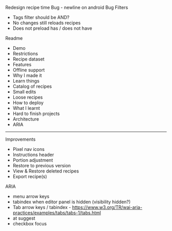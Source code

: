 Redesign recipe time
Bug - newline on android
Bug Filters
- Tags filter should be AND?
- No changes still reloads recipes
- Does not preload has / does not have

Readme
- Demo
 - Restrictions
 - Recipe dataset
- Features
 - Offline support
- Why I made it
 - Learn things
 - Catalog of recipes
 - Small edits
 - Loose recipes
- How to deploy
- What I learnt
 - Hard to finish projects
- Architecture
- ARIA

-----

Improvements
- Pixel nav icons
- Instructions header
- Portion adjustment
- Restore to previous version
- View & Restore deleted recipes
- Export recipe(s)

ARIA
- menu arrow keys
- tabindex when editor panel is hidden (visibility hidden?)
- Tab arrow keys / tabindex - https://www.w3.org/TR/wai-aria-practices/examples/tabs/tabs-1/tabs.html
- at suggest
- checkbox focus

